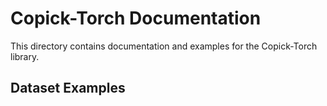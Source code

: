 # Copick-Torch Documentation

This directory contains documentation and examples for the Copick-Torch library.

## Dataset Examples
